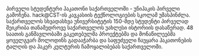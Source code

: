 პირველი სტუდენტური ჰაკათონი საქართველოში - უნიჰაკის პირველი გამოჩენა. hack@CST-ის კავკასიის ტექნოლოგიების სკოლამ უმასპინძლა. საქართველოს სხვადასხვა უნივერსიტეტის 150-მდე სტუდენტი პირველად შეიკრიბა თანამედროვე საქართველოს უახლესი ისტორიის დასაწერად. 48 საათის განმავლობაში გაკეთებულმა პროექტებმა და მონაწილეებმა ყოველგვარ მოლოდინს გადააჭარბა და საფუძველი ჩაუყარა ჰაკათონების ტალღის და ჰაკერ კულტურის ჩამოყალიბებას საქართველოში. 